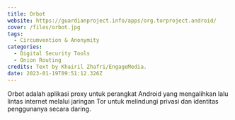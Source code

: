 ```yaml
---
title: Orbot
website: https://guardianproject.info/apps/org.torproject.android/
cover: /files/orbot.jpg
tags:
  - Circumvention & Anonymity
categories:
  - Digital Security Tools
  - Onion Routing
credits: Text by Khairil Zhafri/EngageMedia.
date: 2023-01-19T09:51:12.326Z
---
```

Orbot adalah aplikasi proxy untuk perangkat Android yang mengalihkan lalu lintas internet melalui jaringan Tor untuk melindungi privasi dan identitas penggunanya secara daring.
